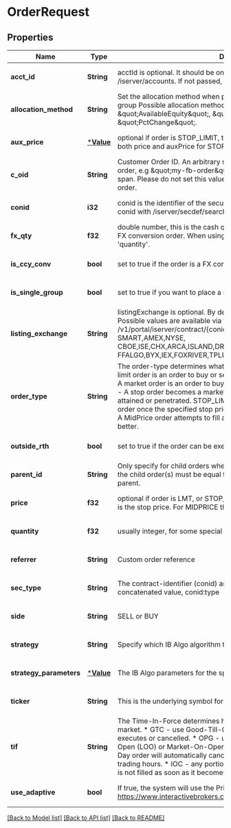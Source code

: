 # OrderRequest

## Properties
Name | Type | Description | Notes
------------ | ------------- | ------------- | -------------
**acct_id** | **String** | acctId is optional. It should be one of the accounts returned by /iserver/accounts. If not passed, the first one in the list is selected.  | [optional] [default to null]
**allocation_method** | **String** | Set the allocation method when placing an order using an FA account for a group Possible allocation methods are \&quot;NetLiquidity\&quot;, \&quot;AvailableEquity\&quot;, \&quot;EqualQuantity\&quot; and \&quot;PctChange\&quot;.  | [optional] [default to null]
**aux_price** | [***Value**](Value.md) | optional if order is STOP_LIMIT, this is the stop price. You must specify both price and auxPrice for STOP_LIMIT orders.  | [optional] [default to null]
**c_oid** | **String** | Customer Order ID. An arbitrary string that can be used to identify the order, e.g \&quot;my-fb-order\&quot;. The value must be unique for a 24h span. Please do not set this value for child orders when placing a bracket order.  | [optional] [default to null]
**conid** | **i32** | conid is the identifier of the security you want to trade, you can find the conid with /iserver/secdef/search.  | [optional] [default to null]
**fx_qty** | **f32** | double number, this is the cash quantity field which can only be used for FX conversion order. When using &#39;fxQty&#39; you don&#39;t need to specify &#39;quantity&#39;.  | [optional] [default to null]
**is_ccy_conv** | **bool** | set to true if the order is a FX conversion order  | [optional] [default to null]
**is_single_group** | **bool** | set to true if you want to place a single group orders(OCA)  | [optional] [default to null]
**listing_exchange** | **String** | listingExchange is optional. By default we use \&quot;SMART\&quot; routing. Possible values are available via this end point: /v1/portal/iserver/contract/{conid}/info, see valid_exchange: e.g: SMART,AMEX,NYSE, CBOE,ISE,CHX,ARCA,ISLAND,DRCTEDGE,BEX,BATS,EDGEA,CSFBALGO,JE FFALGO,BYX,IEX,FOXRIVER,TPLUS1,NYSENAT,PSX  | [optional] [default to null]
**order_type** | **String** | The order-type determines what type of order you want to send. LMT - A limit order is an order to buy or sell at the specified price or better. MKT - A market order is an order to buy or sell at the markets current NBBO. STP - A stop order becomes a market order once the specified stop price is attained or penetrated. STOP_LIMIT - A stop limit order becomes a limit order once the specified stop price is attained or penetrated. MIDPRICE - A MidPrice order attempts to fill at the current midpoint of the NBBO or better.  | [optional] [default to null]
**outside_rth** | **bool** | set to true if the order can be executed outside regular trading hours.  | [optional] [default to null]
**parent_id** | **String** | Only specify for child orders when placing bracket orders. The parentId for the child order(s) must be equal to the cOId (customer order id) of the parent.  | [optional] [default to null]
**price** | **f32** | optional if order is LMT, or STOP_LIMIT, this is the limit price. For STP this is the stop price. For MIDPRICE this is the option price cap.  | [optional] [default to null]
**quantity** | **f32** | usually integer, for some special cases can be float numbers | [optional] [default to null]
**referrer** | **String** | Custom order reference  | [optional] [default to null]
**sec_type** | **String** | The contract-identifier (conid) and security type (type) specified as a concatenated value, conid:type | [optional] [default to null]
**side** | **String** | SELL or BUY | [optional] [default to null]
**strategy** | **String** | Specify which IB Algo algorithm to use for this order.  | [optional] [default to null]
**strategy_parameters** | [***Value**](Value.md) | The IB Algo parameters for the specified algorithm.  | [optional] [default to null]
**ticker** | **String** | This is the  underlying symbol for the contract.  | [optional] [default to null]
**tif** | **String** | The Time-In-Force determines how long the order remains active on the market.   * GTC - use Good-Till-Cancel for orders to remain active until it executes or cancelled.   * OPG - use Open-Price-Guarantee for Limit-On-Open (LOO) or Market-On-Open (MOO) orders.   * DAY - if not executed a Day order will automatically cancel at the end of the markets regular trading hours.   * IOC - any portion of an Immediate-or-Cancel order that is not filled as soon as it becomes available in the market is cancelled.  | [optional] [default to null]
**use_adaptive** | **bool** | If true, the system will use the Price Management Algo to submit the order. https://www.interactivebrokers.com/en/index.php?f&#x3D;43423  | [optional] [default to null]

[[Back to Model list]](../README.md#documentation-for-models) [[Back to API list]](../README.md#documentation-for-api-endpoints) [[Back to README]](../README.md)


